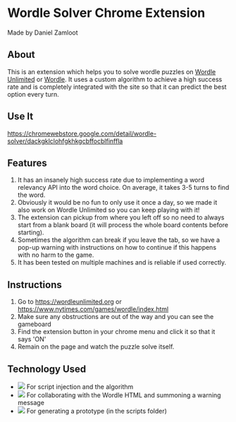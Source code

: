 # Wordle Solver Chrome Extension
Made by Daniel Zamloot

## About
This is an extension which helps you to solve wordle puzzles on [Wordle Unlimited](https://wordleunlimited.org) or [Wordle](https://www.nytimes.com/games/wordle/index.html). It uses a custom algorithm to achieve a high success rate and is completely integrated with the site so that it can predict the best option every turn.

## Use It
https://chromewebstore.google.com/detail/wordle-solver/dackgklclohfgkhkgcbffocblfinffla

## Features
1. It has an insanely high success rate due to implementing a word relevancy API into the word choice. On average, it takes 3-5 turns to find the word.
2. Obviously it would be no fun to only use it once a day, so we made it also work on Wordle Unlimited so you can keep playing with it!
3. The extension can pickup from where you left off so no need to always start from a blank board (it will process the whole board contents before starting).
4. Sometimes the algorithm can break if you leave the tab, so we have a pop-up warning with instructions on how to continue if this happens with no harm to the game.
5. It has been tested on multiple machines and is reliable if used correctly.

## Instructions
1. Go to https://wordleunlimited.org or https://www.nytimes.com/games/wordle/index.html
2. Make sure any obstructions are out of the way and you can see the gameboard
3. Find the extension button in your chrome menu and click it so that it says 'ON'
4. Remain on the page and watch the puzzle solve itself.

## Technology Used
- ![](https://img.shields.io/badge/JavaScript-323330?style=for-the-badge&logo=javascript&logoColor=F7DF1E) For script injection and the algorithm
- ![](https://img.shields.io/badge/HTML5-E34F26?style=for-the-badge&logo=html5&logoColor=white) For collaborating with the Wordle HTML and summoning a warning message
- ![](https://img.shields.io/badge/python-3670A0?style=for-the-badge&logo=python&logoColor=ffdd54) For generating a prototype (in the scripts folder)
